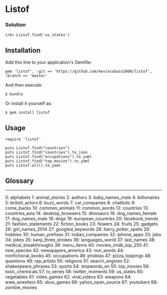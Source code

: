 # Listof

### Solution

```
irb> Listof.find('us_states')
```


## Installation

Add this line to your application's Gemfile:

    gem 'listof', :git => 'https://github.com/kevincobain2000/listof', :branch => 'master'

And then execute:

    $ bundle

Or install it yourself as:

    $ gem install listof

## Usage

```
require 'listof'

puts Listof.find("countries")
puts Listof.find("countries").to_json
puts Listof.find("occupations").to_yaml
puts Listof.find("top_movies").to_yaml
puts Listof.all().to_yaml
```

## Glossary

---
0: alphabets
1: animal_stories
2: authors
3: baby_names_male
4: billionaires
5: british_actors
6: buzz_words
7: car_companies
8: chatbots
9: come_backs
10: common_animals
11: common_words
12: countries
13: countries_asia
14: desktop_browsers
15: dinosaurs
16: dog_names_female
17: dog_names_male
18: dogs
19: european_countries
20: facebook_trends
21: fashion_statements
22: fiction_books
23: flowers
24: fruits
25: gadgets
26: girl_names_2014
27: googled_keywords
28: harry_potter_spells
29: hobbies
30: human_prefixes
31: indian_companies
32: iphone_apps
33: jobs
34: jokes
35: kanji_three_strokes
36: languages_world
37: last_names
38: medical_breakthroughs
39: menu_items
40: movies_imdb_top_250
41: new_species
42: newspapers_america
43: non_words
44: nonfictional_books
45: occupations
46: phobias
47: pizza_toppings
48: questions
49: rap_artists
50: religions
51: search_engines
52: shakespeare_phrases
53: sports
54: stopwords_en
55: top_movies
56: toxic_chemicals
57: tv_series
58: twitter_moments
59: us_states
60: vegetables
61: video_games
62: viral_videos
63: weapons
64: wwe_wrestlers
65: xbox_games
66: yahoo_open_source
67: youtubers
68: zombie_movies
